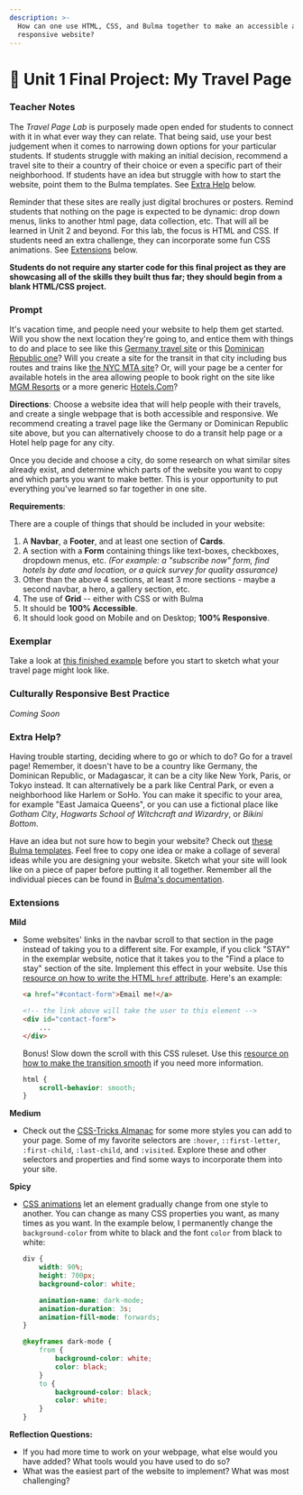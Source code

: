 ```yaml
---
description: >-
  How can one use HTML, CSS, and Bulma together to make an accessible and
  responsive website?
---
```


# 🎨 Unit 1 Final Project: My Travel Page

### Teacher Notes

The _Travel Page Lab_ is purposely made open ended for students to connect with it in what ever way they can relate. That being said, use your best judgement when it comes to narrowing down options for your particular students. If students struggle with making an initial decision, recommend a travel site to their a country of their choice or even a specific part of their neighborhood. If students have an idea but struggle with how to start the website, point them to the Bulma templates. See [Extra Help](unit-1-final-project-my-travel-page.md#extra-help) below.

Reminder that these sites are really just digital brochures or posters. Remind students that nothing on the page is expected to be dynamic: drop down menus, links to another html page, data collection, etc. That will all be learned in Unit 2 and beyond. For this lab, the focus is HTML and CSS. If students need an extra challenge, they can incorporate some fun CSS animations. See [Extensions](unit-1-final-project-my-travel-page.md#extensions) below.

**Students do not require any starter code for this final project as they are showcasing all of the skills they built thus far; they should begin from a blank HTML/CSS project.**

### Prompt

It's vacation time, and people need your website to help them get started. Will you show the next location they're going to, and entice them with things to do and place to see like this [Germany travel site](https://www.germany.travel/en/home.html) or this [Dominican Republic one](https://www.godominicanrepublic.com/)? Will you create a site for the transit in that city including bus routes and trains like [the NYC MTA site](https://new.mta.info/agency/new-york-city-transit)? Or, will your page be a center for available hotels in the area allowing people to book right on the site like [MGM Resorts](https://www.mgmresorts.com/en.html) or a more generic [Hotels.Com](https://www.hotels.com/)?

**Directions**: Choose a website idea that will help people with their travels, and create a single webpage that is both accessible and responsive. We recommend creating a travel page like the Germany or Dominican Republic site above, but you can alternatively choose to do a transit help page or a Hotel help page for any city.

Once you decide and choose a city, do some research on what similar sites already exist, and determine which parts of the website you want to copy and which parts you want to make better. This is your opportunity to put everything you've learned so far together in one site.

**Requirements**:

There are a couple of things that should be included in your website:

1. A **Navbar**, a **Footer**, and at least one section of **Cards**.
2. A section with a **Form** containing things like text-boxes, checkboxes, dropdown menus, etc. _(For example: a "subscribe now" form, find hotels by date and location, or a quick survey for quality assurance)_
3. Other than the above 4 sections, at least 3 more sections - maybe a second navbar, a hero, a gallery section, etc.
4. The use of **Grid** -- either with CSS or with Bulma
5. It should be **100% Accessible**.
6. It should look good on Mobile and on Desktop; **100% Responsive**.

### Exemplar

Take a look at [this finished example](https://github.com/nycdoe-cs4all/interactive-web/tree/main/unit-1-html-and-css-good-vs-bad-design/U1FINAL/U1FINAL-Exemplar) before you start to sketch what your travel page might look like.

### Culturally Responsive Best Practice

_Coming Soon_

### Extra Help?

Having trouble starting, deciding where to go or which to do? Go for a travel page! Remember, it doesn't have to be a country like Germany, the Dominican Republic, or Madagascar, it can be a city like New York, Paris, or Tokyo instead. It can alternatively be a park like Central Park, or even a neighborhood like Harlem or SoHo. You can make it specific to your area, for example "East Jamaica Queens", or you can use a fictional place like _Gotham City_, _Hogwarts School of Witchcraft and Wizardry_, or _Bikini Bottom_.

Have an idea but not sure how to begin your website? Check out [these Bulma templates](https://bulmatemplates.github.io/bulma-templates/). Feel free to copy one idea or make a collage of several ideas while you are designing your website. Sketch what your site will look like on a piece of paper before putting it all together. Remember all the individual pieces can be found in [Bulma's documentation](https://bulma.io/documentation/).

### Extensions

**Mild**

*   Some websites' links in the navbar scroll to that section in the page instead of taking you to a different site. For example, if you click "STAY" in the exemplar website, notice that it takes you to the "Find a place to stay" section of the site. Implement this effect in your website. Use this [resource on how to write the HTML `href` attribute](https://webplatform.github.io/docs/guides/html\_links/#Creating-intra-page-navigation-with-id-attributes). Here's an example:

    ```html
    <a href="#contact-form">Email me!</a>

    <!-- the link above will take the user to this element -->
    <div id="contact-form">
        ...
    </div>
    ```

    Bonus! Slow down the scroll with this CSS ruleset. Use this [resource on how to make the transition smooth](https://www.w3schools.com/howto/howto\_css\_smooth\_scroll.asp#section1) if you need more information.

    ```css
    html {
        scroll-behavior: smooth;
    }
    ```

**Medium**

* Check out the [CSS-Tricks Almanac](https://css-tricks.com/almanac/) for some more styles you can add to your page. Some of my favorite selectors are `:hover`, `::first-letter`, `:first-child`, `:last-child`, and `:visited`. Explore these and other selectors and properties and find some ways to incorporate them into your site.

**Spicy**

*   [CSS animations](https://www.w3schools.com/css/css3\_animations.asp) let an element gradually change from one style to another. You can change as many CSS properties you want, as many times as you want. In the example below, I permanently change the `background-color` from white to black and the font `color` from black to white:

    ```css
    div {
        width: 90%;
        height: 700px;
        background-color: white;

        animation-name: dark-mode;
        animation-duration: 3s;
        animation-fill-mode: forwards;
    }

    @keyframes dark-mode {
        from {
            background-color: white;
            color: black;
        }
        to {
            background-color: black;
            color: white;
        }
    }

    ```

**Reflection Questions:**

* If you had more time to work on your webpage, what else would you have added? What tools would you have used to do so?
* What was the easiest part of the website to implement? What was most challenging?

